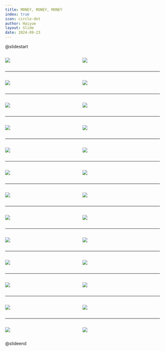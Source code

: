 ```yaml
---
title: MONEY, MONEY, MONEY
index: true
icon: circle-dot
author: Haiyue
layout: Slide
date: 2024-09-23
---
```

 
@slidestart

<div style="display:flex">
<div style="flex:1">

![](/reading/english/Level-Z/MONEY,%20MONEY,%20MONEY/001.webp)
</div>
<div style="flex:1">

![](/reading/english/Level-Z/MONEY,%20MONEY,%20MONEY/002.webp)
</div>
</div>

---

<div style="display:flex">
<div style="flex:1">

![](/reading/english/Level-Z/MONEY,%20MONEY,%20MONEY/003.webp)
</div>
<div style="flex:1">

![](/reading/english/Level-Z/MONEY,%20MONEY,%20MONEY/004.webp)
</div>
</div>

---

<div style="display:flex">
<div style="flex:1">

![](/reading/english/Level-Z/MONEY,%20MONEY,%20MONEY/005.webp)
</div>
<div style="flex:1">

![](/reading/english/Level-Z/MONEY,%20MONEY,%20MONEY/006.webp)
</div>
</div>

---

<div style="display:flex">
<div style="flex:1">

![](/reading/english/Level-Z/MONEY,%20MONEY,%20MONEY/007.webp)
</div>
<div style="flex:1">

![](/reading/english/Level-Z/MONEY,%20MONEY,%20MONEY/008.webp)
</div>
</div>

---

<div style="display:flex">
<div style="flex:1">

![](/reading/english/Level-Z/MONEY,%20MONEY,%20MONEY/009.webp)
</div>
<div style="flex:1">

![](/reading/english/Level-Z/MONEY,%20MONEY,%20MONEY/010.webp)
</div>
</div>

---

<div style="display:flex">
<div style="flex:1">

![](/reading/english/Level-Z/MONEY,%20MONEY,%20MONEY/011.webp)
</div>
<div style="flex:1">

![](/reading/english/Level-Z/MONEY,%20MONEY,%20MONEY/012.webp)
</div>
</div>

---

<div style="display:flex">
<div style="flex:1">

![](/reading/english/Level-Z/MONEY,%20MONEY,%20MONEY/013.webp)
</div>
<div style="flex:1">

![](/reading/english/Level-Z/MONEY,%20MONEY,%20MONEY/014.webp)
</div>
</div>

---

<div style="display:flex">
<div style="flex:1">

![](/reading/english/Level-Z/MONEY,%20MONEY,%20MONEY/015.webp)
</div>
<div style="flex:1">

![](/reading/english/Level-Z/MONEY,%20MONEY,%20MONEY/016.webp)
</div>
</div>

---

<div style="display:flex">
<div style="flex:1">

![](/reading/english/Level-Z/MONEY,%20MONEY,%20MONEY/017.webp)
</div>
<div style="flex:1">

![](/reading/english/Level-Z/MONEY,%20MONEY,%20MONEY/018.webp)
</div>
</div>

---

<div style="display:flex">
<div style="flex:1">

![](/reading/english/Level-Z/MONEY,%20MONEY,%20MONEY/019.webp)
</div>
<div style="flex:1">

![](/reading/english/Level-Z/MONEY,%20MONEY,%20MONEY/020.webp)
</div>
</div>

---

<div style="display:flex">
<div style="flex:1">

![](/reading/english/Level-Z/MONEY,%20MONEY,%20MONEY/021.webp)
</div>
<div style="flex:1">

![](/reading/english/Level-Z/MONEY,%20MONEY,%20MONEY/022.webp)
</div>
</div>

---

<div style="display:flex">
<div style="flex:1">

![](/reading/english/Level-Z/MONEY,%20MONEY,%20MONEY/023.webp)
</div>
<div style="flex:1">

![](/reading/english/Level-Z/MONEY,%20MONEY,%20MONEY/024.webp)
</div>
</div>

---

<div style="display:flex">
<div style="flex:1">

![](/reading/english/Level-Z/MONEY,%20MONEY,%20MONEY/025.webp)
</div>
<div style="flex:1">

![](/reading/english/Level-Z/MONEY,%20MONEY,%20MONEY/026.webp)
</div>
</div>

@slideend